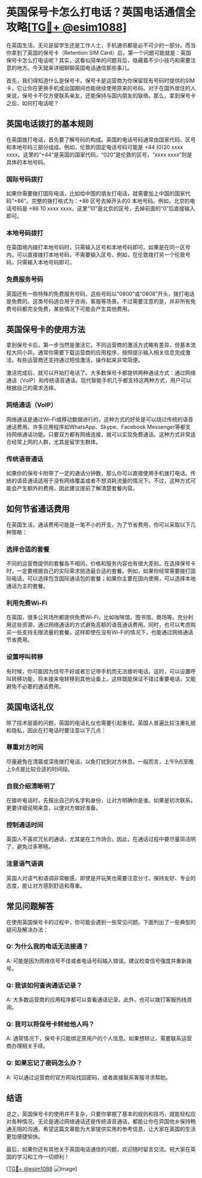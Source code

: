 # 英国保号卡怎么打电话？英国电话通信全攻略[[TG💪+ @esim1088](https://t.me/s/esim1088)]

在英国生活，无论是留学生还是工作人士，手机通讯都是必不可少的一部分。而当你拿到了英国的保号卡（Retention SIM Card）后，第一个问题可能就是：英国保号卡怎么打电话呢？其实，这看似简单的问题背后，隐藏着不少小技巧和需要注意的地方。今天就来详细聊聊英国电话通信那些事儿。

首先，我们得知道什么是保号卡。保号卡是运营商为你保留现有号码时提供的SIM卡，它让你在更换手机或出国期间也能继续使用原来的号码。对于在国外居住的人来说，保号卡不仅方便联系亲友，还能保持与国内朋友的联络。那么，拿到保号卡之后，如何打电话呢？

## 英国电话拨打的基本规则

在英国拨打电话，首先要了解号码的构成。英国的电话号码通常由国家代码、区号和本地号码三部分组成。例如，伦敦的固定电话号码可能是 +44 (0)20 xxxx xxxx。这里的“+44”是英国的国家代码，“020”是伦敦的区号，“xxxx xxxx”则是具体的本地号码。

### 国际号码拨打

如果你需要拨打国际电话，比如给中国的朋友打电话，就需要加上中国的国家代码“+86”。完整的拨打格式为：+86 区号去掉开头的0 本地号码。例如，北京的电话号码是 +86 10 xxxx xxxx，这里“10”是北京的区号，去掉前面的“0”后直接输入即可。

### 本地号码拨打

在英国境内拨打本地号码时，只需输入区号和本地号码即可。如果是在同一区号内，可以直接拨打本地号码，不需要输入区号。例如，在伦敦拨打另一个伦敦号码，只需输入本地号码即可。

### 免费服务号码

英国还有一些特殊的免费服务号码，这些号码以“0800”或“0808”开头，拨打电话是免费的。这类号码适合用于咨询、客服等场景。不过需要注意的是，并非所有免费号码都完全免费，某些情况下可能会产生其他费用。

## 英国保号卡的使用方法

拿到保号卡后，第一步当然是激活它。不同运营商的激活方式略有差异，但基本流程大同小异。通常你需要下载运营商的应用程序，按照提示输入相关信息完成激活。有些运营商还支持通过短信激活，操作起来非常简便。

激活完成后，就可以开始打电话了。大多数保号卡都提供两种通话方式：通过网络通话（VoIP）和传统语音通话。现代智能手机几乎都支持这两种方式，用户可以根据自己的需求选择。

### 网络通话（VoIP）

网络通话是通过Wi-Fi或移动数据进行的，这种方式的好处是可以绕过传统的语音通话费用。许多应用程序如WhatsApp、Skype、Facebook Messenger等都支持网络通话功能。只要双方都有网络连接，就可以实现免费通话。这种方式非常适合经常上网的人群，尤其是留学生群体。

### 传统语音通话

如果你的保号卡附带了一定的通话分钟数，那么你可以直接使用手机拨打电话。传统的语音通话适用于没有网络覆盖或者不想消耗流量的情况下。不过，这种方式可能会产生额外的费用，因此建议提前了解清楚套餐内容。

## 如何节省通话费用

在英国生活，通话费用可能是一笔不小的开支。为了节省费用，你可以采取以下几种策略：

### 选择合适的套餐

不同的运营商提供的套餐各不相同，价格和服务内容也有很大差别。在选择保号卡时，一定要根据自己的实际需求挑选最合适的套餐。例如，如果你经常需要拨打国际电话，可以选择包含国际通话包的套餐；如果你主要在国内使用，可以选择本地通话为主的套餐。

### 利用免费Wi-Fi

在英国，很多公共场所都提供免费Wi-Fi，比如咖啡馆、图书馆、商场等。充分利用这些资源，通过网络通话的方式避免高额的语音通话费用。同时，也可以考虑购买一些支持无限流量的套餐，这样即使在没有Wi-Fi的情况下，也能通过网络通话节省费用。

### 设置呼叫转移

有时候，你可能因为信号不好或者忘记带手机而无法接听电话。这时，可以设置呼叫转移功能，将未接来电转移到其他设备上。这样既能保证不错过重要电话，又能避免不必要的通话费用。

## 英国电话礼仪

除了技术层面的问题，英国的电话礼仪也需要引起重视。英国人普遍比较注重礼貌和隐私，因此在打电话时要注意以下几点：

### 尊重对方时间

尽量避免在清晨或深夜拨打电话，以免打扰到对方休息。一般而言，上午9点至晚上9点是比较合适的时间段。

### 自我介绍清晰明了

在接听电话时，先报出自己的名字和身份，让对方明确你是谁。如果是初次联系，更要详细说明来意，以便对方做好准备。

### 控制通话时间

英国人不喜欢冗长的通话，尤其是在工作场合。因此，在通话过程中要尽量简洁明了，避免过多寒暄。

### 注意语气语调

英国人对语气和语调非常敏感，即使是开玩笑也需要注意分寸。保持友好、专业的态度，能让对方感到舒适和尊重。

## 常见问题解答

在使用英国保号卡的过程中，你可能会遇到一些常见问题。下面列出了一些典型的疑问及解决办法：

### Q: 为什么我的电话无法接通？
A: 可能是因为网络信号不佳或者电话号码输入错误。建议检查信号强度并重新拨号。

### Q: 我该如何查询通话记录？
A: 大多数运营商的应用程序都可以查看通话记录。此外，也可以拨打客服热线咨询。

### Q: 我可以将保号卡转给他人吗？
A: 通常情况下，保号卡只能绑定原用户的个人信息。如果想转让，需要联系运营商办理相关手续。

### Q: 如果忘记了密码怎么办？
A: 可以通过运营商的官方网站找回密码，或者直接联系客服寻求帮助。

## 结语

总之，英国保号卡的使用并不复杂，只要你掌握了基本的规则和技巧，就能轻松应对各种情况。无论是通过网络通话还是传统语音通话，都能让你在异国他乡保持畅通无阻的沟通。希望这篇文章能为大家提供实用的参考信息，让大家在英国的生活更加便捷愉快。

最后，如果你还有其他关于英国电话通信的问题，欢迎随时留言交流。祝大家在英国的学习和工作一切顺利！

[[TG💪+ @esim1088](https://t.me/s/esim1088) ![Image](https://i.postimg.cc/4NQfJmqS/Snipaste-2025-05-13-00-14-12.png)]